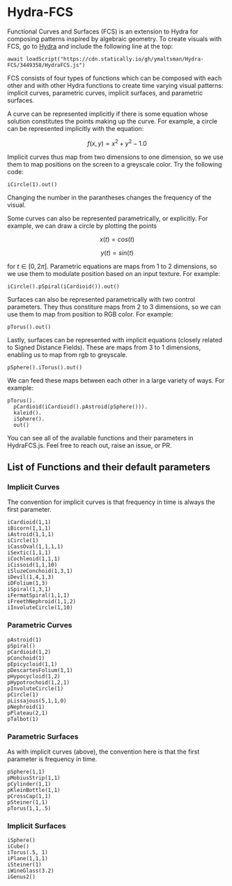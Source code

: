 # Hydra-FCS
Functional Curves and Surfaces (FCS) is an extension to Hydra for composing patterns inspired by algebraic geometry.
To create visuals with FCS, go to [Hydra](https://hydra.ojack.xyz/) and include the following line at the top:
```
await loadScript("https://cdn.statically.io/gh/ymaltsman/Hydra-FCS/3449358/HydraFCS.js")
```
FCS consists of four types of functions which can be composed with each other and with other Hydra functions to create time varying visual patterns: implicit curves, parametric curves, implicit surfaces, and parametric surfaces.

A curve can be represented implicitly if there is some equation whose solution constitutes the points making up the curve. For example, a circle can be represented implicitly with the equation:

$$
f(x,y) = x^2 + y^2 - 1.0
$$

Implicit curves thus map from two dimensions to one dimension, so we use them to map positions on the screen to a greyscale color. Try the following code:
```
iCircle(1).out()
```
Changing the number in the parantheses changes the frequency of the visual.

Some curves can also be represented parametrically, or explicitly. For example, we can draw a circle by plotting the points

$$
x(t) = cos(t)
$$

$$
y(t) = sin(t)
$$

for $t \in [0, 2\pi]$. Parametric equations are maps from 1 to 2 dimensions, so we use them to modulate position based on an input texture. For example:
```
iCircle().pSpiral(iCardioid()).out()
```
Surfaces can also be represented parametrically with two control parameters. They thus constiture maps from 2 to 3 dimensions, so we can use them to map from position to RGB color. For example:
```
pTorus().out()
```
Lastly, surfaces can be represented with implicit equations (closely related to Signed Distance Fields). These are maps from 3 to 1 dimensions, enabling us to map from rgb to greyscale. 
```
pSphere().iTorus().out()
```
We can feed these maps between each other in a large variety of ways. For example:
```
pTorus().
  pCardioid(iCardioid().pAstroid(pSphere())).
  kaleid().
  iSphere().
  out()
```
You can see all of the available functions and their parameters in HydraFCS.js. Feel free to reach out, raise an issue, or PR.
## List of Functions and their default parameters
### Implicit Curves
The convention for implicit curves is that frequency in time is always the first parameter.
```
iCardioid(1,1)
iBicorn(1,1,1)
iAstroid(1,1,1)
iCircle(1)
iCassOval(1,1,1,1)
iSextic(1,1,1)
iCochleoid(1,1,1)
iCissoid(1,1,10)
iSluzeConchoid(1,3,1)
iDevil(1,4,1,3)
iDFolium(1,3)
iSpiral(1,3,1)
iFermatSpiral(1,1,1)
iFreethNephroid(1,1,2)
iInvoluteCircle(1,10)
```
### Parametric Curves
```
pAstroid(1)
pSpiral()
pCardioid(1,2)
pConchoid(1)
pEpicycloid(1,1)
pDescartesFolium(1,1)
pHypocycloid(1,2)
pHypotrochoid(1,2,1)
pInvoluteCircle(1)
pCircle(1)
pLissajous(5,1,1,0)
pNephroid(1)
pPlateau(2,1)
pTalbot(1)
```
### Parametric Surfaces
As with implicit curves (above), the convention here is that the first parameter is frequency in time.
```
pSphere(1,1)
pMobiusStrip(1,1)
pCylinder(1,1)
pKleinBottle(1,1)
pCrossCap(1,1)
pSteiner(1,1)
pTorus(1,1,.5)
```
### Implicit Surfaces
```
iSphere()
iCube()
iTorus(.5, 1)
iPlane(1,1,1)
iSteiner(1)
iWineGlass(3.2)
iGenus2()
```
